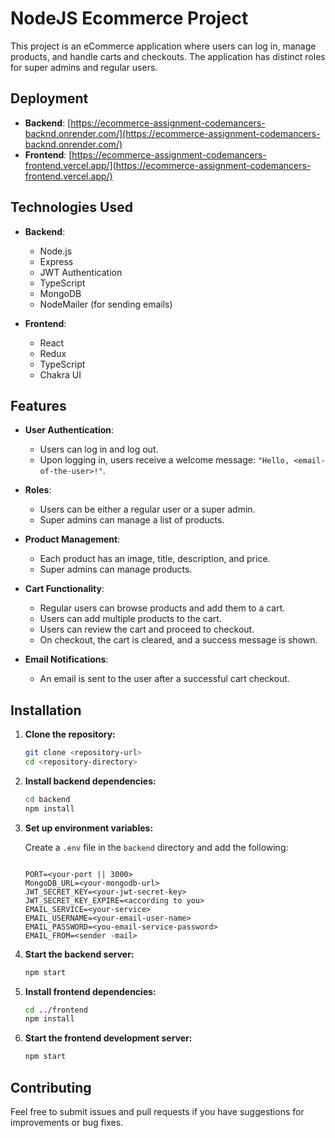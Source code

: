 # NodeJS Ecommerce Project

This project is an eCommerce application where users can log in, manage products, and handle carts and checkouts. The application has distinct roles for super admins and regular users.

## Deployment

- **Backend**: [https://ecommerce-assignment-codemancers-backnd.onrender.com/](https://ecommerce-assignment-codemancers-backnd.onrender.com/)
- **Frontend**: [https://ecommerce-assignment-codemancers-frontend.vercel.app/](https://ecommerce-assignment-codemancers-frontend.vercel.app/)

## Technologies Used

- **Backend**:
  - Node.js
  - Express
  - JWT Authentication
  - TypeScript
  - MongoDB
  - NodeMailer (for sending emails)

- **Frontend**:
  - React
  - Redux
  - TypeScript
  - Chakra UI

## Features

- **User Authentication**:
  - Users can log in and log out.
  - Upon logging in, users receive a welcome message: `"Hello, <email-of-the-user>!"`.

- **Roles**:
  - Users can be either a regular user or a super admin.
  - Super admins can manage a list of products.

- **Product Management**:
  - Each product has an image, title, description, and price.
  - Super admins can manage products.

- **Cart Functionality**:
  - Regular users can browse products and add them to a cart.
  - Users can add multiple products to the cart.
  - Users can review the cart and proceed to checkout.
  - On checkout, the cart is cleared, and a success message is shown.

- **Email Notifications**:
  - An email is sent to the user after a successful cart checkout.


## Installation

1. **Clone the repository:**

    ```bash
    git clone <repository-url>
    cd <repository-directory>
    ```

2. **Install backend dependencies:**

    ```bash
    cd backend
    npm install
    ```

3. **Set up environment variables:**

    Create a `.env` file in the `backend` directory and add the following:

    ```env

    PORT=<your-port || 3000>
    MongoDB_URL=<your-mongodb-url>
    JWT_SECRET_KEY=<your-jwt-secret-key>
    JWT_SECRET_KEY_EXPIRE=<according to you>
    EMAIL_SERVICE=<your-service>
    EMAIL_USERNAME=<your-email-user-name>
    EMAIL_PASSWORD=<you-email-service-password>
    EMAIL_FROM=<sender -mail>
    ```

4. **Start the backend server:**

    ```bash
    npm start
    ```

5. **Install frontend dependencies:**

    ```bash
    cd ../frontend
    npm install
    ```

6. **Start the frontend development server:**

    ```bash
    npm start
    ```

## Contributing

Feel free to submit issues and pull requests if you have suggestions for improvements or bug fixes.


